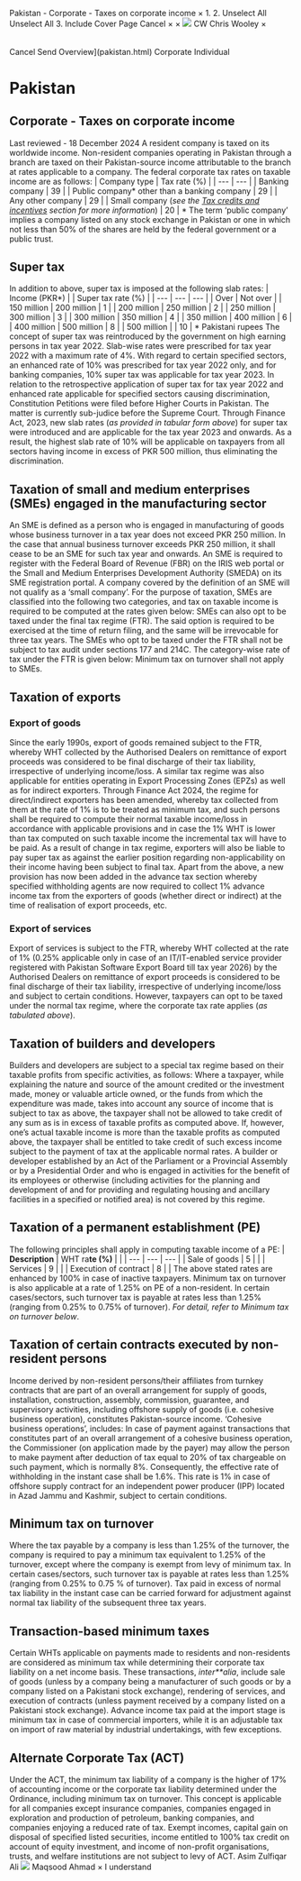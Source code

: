 Pakistan - Corporate - Taxes on corporate income
×
1.
2.
Unselect All
Unselect All
3.
Include Cover Page
Cancel
×
×
![](-/media/world-wide-tax-summaries/attachments/global---chris-wooley.ashx%3Frev=ac5e5f3223b34096b1afc2a6009c7320&revision=ac5e5f32-23b3-4096-b1af-c2a6009c7320&hash=859B7ADC84DC2CBEC9760E9E6EE7DE6D0A8BFCDF)
CW
Chris Wooley
×
######
Cancel
Send
Overview](pakistan.html)
Corporate
Individual
# Pakistan
## Corporate - Taxes on corporate income
Last reviewed - 18 December 2024
A resident company is taxed on its worldwide income. Non-resident companies operating in Pakistan through a branch are taxed on their Pakistan-source income attributable to the branch at rates applicable to a company.
The federal corporate tax rates on taxable income are as follows:
| Company type | Tax rate (%) |
| --- | --- |
| Banking company | 39 |
| Public company\* other than a banking company | 29 |
| Any other company | 29 |
| Small company (*see the [Tax credits and incentives](pakistan/corporate/tax-credits-and-incentives.html) section for more information*) | 20 |
\* The term ‘public company’ implies a company listed on any stock exchange in Pakistan or one in which not less than 50% of the shares are held by the federal government or a public trust.
## Super tax
In addition to above, super tax is imposed at the following slab rates:
| Income (PKR\*) | | Super tax rate (%) |
| --- | --- | --- |
| Over | Not over |
| 150 million | 200 million | 1 |
| 200 million | 250 million | 2 |
| 250 million | 300 million | 3 |
| 300 million | 350 million | 4 |
| 350 million | 400 million | 6 |
| 400 million | 500 million | 8 |
| 500 million |  | 10 |
\* Pakistani rupees
The concept of super tax was reintroduced by the government on high earning persons in tax year 2022. Slab-wise rates were prescribed for tax year 2022 with a maximum rate of 4%. With regard to certain specified sectors, an enhanced rate of 10% was prescribed for tax year 2022 only, and for banking companies, 10% super tax was applicable for tax year 2023.
In relation to the retrospective application of super tax for tax year 2022 and enhanced rate applicable for specified sectors causing discrimination, Constitution Petitions were filed before Higher Courts in Pakistan. The matter is currently sub-judice before the Supreme Court.
Through Finance Act, 2023, new slab rates (*as provided in tabular form above*) for super tax were introduced and are applicable for the tax year 2023 and onwards. As a result, the highest slab rate of 10% will be applicable on taxpayers from all sectors having income in excess of PKR 500 million, thus eliminating the discrimination.
## Taxation of small and medium enterprises (SMEs) engaged in the manufacturing sector
An SME is defined as a person who is engaged in manufacturing of goods whose business turnover in a tax year does not exceed PKR 250 million. In the case that annual business turnover exceeds PKR 250 million, it shall cease to be an SME for such tax year and onwards.
An SME is required to register with the Federal Board of Revenue (FBR) on the IRIS web portal or the Small and Medium Enterprises Development Authority (SMEDA) on its SME registration portal. A company covered by the definition of an SME will not qualify as a ‘small company’.
For the purpose of taxation, SMEs are classified into the following two categories, and tax on taxable income is required to be computed at the rates given below:
SMEs can also opt to be taxed under the final tax regime (FTR). The said option is required to be exercised at the time of return filing, and the same will be irrevocable for three tax years. The SMEs who opt to be taxed under the FTR shall not be subject to tax audit under sections 177 and 214C. The category-wise rate of tax under the FTR is given below:
Minimum tax on turnover shall not apply to SMEs.
## Taxation of exports
### Export of goods
Since the early 1990s, export of goods remained subject to the FTR, whereby WHT collected by the Authorised Dealers on remittance of export proceeds was considered to be final discharge of their tax liability, irrespective of underlying income/loss. A similar tax regime was also applicable for entities operating in Export Processing Zones (EPZs) as well as for indirect exporters.
Through Finance Act 2024, the regime for direct/indirect exporters has been amended, whereby tax collected from them at the rate of 1% is to be treated as minimum tax, and such persons shall be required to compute their normal taxable income/loss in accordance with applicable provisions and in case the 1% WHT is lower than tax computed on such taxable income the incremental tax will have to be paid. As a result of change in tax regime, exporters will also be liable to pay super tax as against the earlier position regarding non-applicability on their income having been subject to final tax.
Apart from the above, a new provision has now been added in the advance tax section whereby specified withholding agents are now required to collect 1% advance income tax from the exporters of goods (whether direct or indirect) at the time of realisation of export proceeds, etc.
### Export of services
Export of services is subject to the FTR, whereby WHT collected at the rate of 1% (0.25% applicable only in case of an IT/IT-enabled service provider registered with Pakistan Software Export Board till tax year 2026) by the Authorised Dealers on remittance of export proceeds is considered to be final discharge of their tax liability, irrespective of underlying income/loss and subject to certain conditions. However, taxpayers can opt to be taxed under the normal tax regime, where the corporate tax rate applies (*as tabulated above*).
## Taxation of builders and developers
Builders and developers are subject to a special tax regime based on their taxable profits from specific activities, as follows:
Where a taxpayer, while explaining the nature and source of the amount credited or the investment made, money or valuable article owned, or the funds from which the expenditure was made, takes into account any source of income that is subject to tax as above, the taxpayer shall not be allowed to take credit of any sum as is in excess of taxable profits as computed above. If, however, one’s actual taxable income is more than the taxable profits as computed above, the taxpayer shall be entitled to take credit of such excess income subject to the payment of tax at the applicable normal rates.
A builder or developer established by an Act of the Parliament or a Provincial Assembly or by a Presidential Order and who is engaged in activities for the benefit of its employees or otherwise (including activities for the planning and development of and for providing and regulating housing and ancillary facilities in a specified or notified area) is not covered by this regime.
## Taxation of a permanent establishment (PE)
The following principles shall apply in computing taxable income of a PE:
| **Description** | WHT ra**te (%)** | |
| --- | --- | --- |
| Sale of goods | 5 |  |
| Services | 9 |  |
| Execution of contract | 8 |  |
The above stated rates are enhanced by 100% in case of inactive taxpayers.
Minimum tax on turnover is also applicable at a rate of 1.25% on PE of a non-resident. In certain cases/sectors, such turnover tax is payable at rates less than 1.25% (ranging from 0.25% to 0.75% of turnover). *For detail, refer to Minimum tax on turnover below*.
## Taxation of certain contracts executed by non-resident persons
Income derived by non-resident persons/their affiliates from turnkey contracts that are part of an overall arrangement for supply of goods, installation, construction, assembly, commission, guarantee, and supervisory activities, including offshore supply of goods (i.e. cohesive business operation), constitutes Pakistan-source income.
‘Cohesive business operations’, includes:
In case of payment against transactions that constitutes part of an overall arrangement of a cohesive business operation, the Commissioner (on application made by the payer) may allow the person to make payment after deduction of tax equal to 20% of tax chargeable on such payment, which is normally 8%. Consequently, the effective rate of withholding in the instant case shall be 1.6%. This rate is 1% in case of offshore supply contract for an independent power producer (IPP) located in Azad Jammu and Kashmir, subject to certain conditions.
## Minimum tax on turnover
Where the tax payable by a company is less than 1.25% of the turnover, the company is required to pay a minimum tax equivalent to 1.25% of the turnover, except where the company is exempt from levy of minimum tax. In certain cases/sectors, such turnover tax is payable at rates less than 1.25% (ranging from 0.25% to 0.75 % of turnover).
Tax paid in excess of normal tax liability in the instant case can be carried forward for adjustment against normal tax liability of the subsequent three tax years.
## Transaction-based minimum taxes
Certain WHTs applicable on payments made to residents and non-residents are considered as minimum tax while determining their corporate tax liability on a net income basis. These transactions, *inter**alia*, include sale of goods (unless by a company being a manufacturer of such goods or by a company listed on a Pakistani stock exchange), rendering of services, and execution of contracts (unless payment received by a company listed on a Pakistani stock exchange).
Advance income tax paid at the import stage is minimum tax in case of commercial importers, while it is an adjustable tax on import of raw material by industrial undertakings, with few exceptions.
## Alternate Corporate Tax (ACT)
Under the ACT, the minimum tax liability of a company is the higher of 17% of accounting income or the corporate tax liability determined under the Ordinance, including minimum tax on turnover. This concept is applicable for all companies except insurance companies, companies engaged in exploration and production of petroleum, banking companies, and companies enjoying a reduced rate of tax.
Exempt incomes, capital gain on disposal of specified listed securities, income entitled to 100% tax credit on account of equity investment, and income of non-profit organisations, trusts, and welfare institutions are not subject to levy of ACT.
Asim Zulfiqar Ali
![](-/media/world-wide-tax-summaries/pakistanmaqsood-ahmadpakistan--maqsood-ahmadjpg20230515144058929.ashx%3Frev=40e8786ca6cb48708c4f90d2e8293d6c&revision=40e8786c-a6cb-4870-8c4f-90d2e8293d6c&hash=512B241603C0C23CD510008D58493F762614EA0D)
Maqsood Ahmad
×
I understand